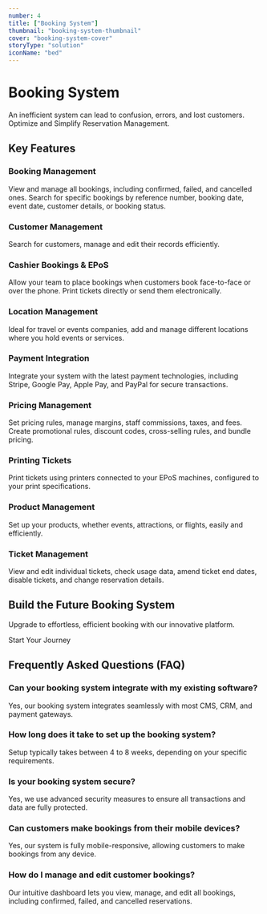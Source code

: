 ```yaml
---
number: 4
title: ["Booking System"]
thumbnail: "booking-system-thumbnail"
cover: "booking-system-cover"
storyType: "solution"
iconName: "bed"
---
```


# Booking System

An inefficient system can lead to confusion, errors, and lost customers. Optimize and Simplify Reservation Management.

## Key Features

### Booking Management

View and manage all bookings, including confirmed, failed, and cancelled ones. Search for specific bookings by reference number, booking date, event date, customer details, or booking status.

### Customer Management

Search for customers, manage and edit their records efficiently.

### Cashier Bookings & EPoS

Allow your team to place bookings when customers book face-to-face or over the phone. Print tickets directly or send them electronically.

### Location Management

Ideal for travel or events companies, add and manage different locations where you hold events or services.

### Payment Integration

Integrate your system with the latest payment technologies, including Stripe, Google Pay, Apple Pay, and PayPal for secure transactions.

### Pricing Management

Set pricing rules, manage margins, staff commissions, taxes, and fees. Create promotional rules, discount codes, cross-selling rules, and bundle pricing.

### Printing Tickets

Print tickets using printers connected to your EPoS machines, configured to your print specifications.

### Product Management

Set up your products, whether events, attractions, or flights, easily and efficiently.

### Ticket Management

View and edit individual tickets, check usage data, amend ticket end dates, disable tickets, and change reservation details.

## Build the Future Booking System

Upgrade to effortless, efficient booking with our innovative platform.

Start Your Journey

## Frequently Asked Questions (FAQ)

### Can your booking system integrate with my existing software?

Yes, our booking system integrates seamlessly with most CMS, CRM, and payment gateways.

### How long does it take to set up the booking system?

Setup typically takes between 4 to 8 weeks, depending on your specific requirements.

### Is your booking system secure?

Yes, we use advanced security measures to ensure all transactions and data are fully protected.

### Can customers make bookings from their mobile devices?

Yes, our system is fully mobile-responsive, allowing customers to make bookings from any device.

### How do I manage and edit customer bookings?

Our intuitive dashboard lets you view, manage, and edit all bookings, including confirmed, failed, and cancelled reservations.
